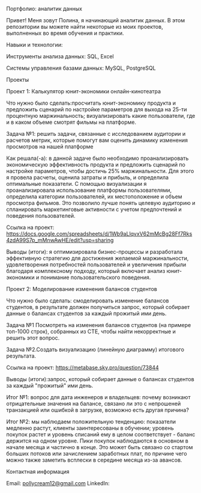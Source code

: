 Портфолио: аналитик данных

Привет! Меня зовут Полина, я начинающий аналитик данных. В этом репозитории вы можете найти некоторые из моих проектов, выполненных во время обучения и практики.

Навыки и технологии:

Инструменты анализа данных: SQL, Excel

Системы управления базами данных: MySQL, PostgreSQL

Проекты

Проект 1: Калькулятор юнит-экономики онлайн-кинотеатра

Что нужно было сделать:просчитать юнит-экономику продукта и предложить сценарий по настройке параметров для выхода на 25-ти процентную маржинальность; визуализировать какие пользователи, где и в каком объеме смотрят фильмы на платформе.

Задача №1: решить задачи, связанные с исследованием аудитории и расчетов метрик, которые помогут вам оценить динамику изменения просмотров на нашей платформе

Как решала(-а): в данной задаче было необходимо проанализировать экономическую эффективность продукта и предложить сценарий по настройке параметров, чтобы достичь 25% маржинальности. Для этого я провела расчеты, оценила затраты и прибыль, и определила оптимальные показатели. С помощью визуализации я проанализировала использование платформы пользователями, определила категории пользователей, их местоположение и объем просмотра фильмов. Это позволило лучше понять целевую аудиторию и спланировать маркетинговые активности с учетом предпочтений и поведения пользователей. 

Ссылка на проект: https://docs.google.com/spreadsheets/d/1Wb9aLlqvxV62mMcBg28Ff7Rks4zdA99S7p_mMnwAwHE/edit?usp=sharing

Выводы (итоги): я оптимизировала бизнес-процессы и разработала эффективную стратегию для достижения желаемой маржинальности, удовлетворения потребностей пользователей и увеличения прибыли благодаря комплексному подходу, который включает анализ юнит-экономики и понимание пользовательского поведения.

Проект 2: Моделирование изменения балансов студентов

Что нужно было сделать: смоделировать изменение балансов студентов, в результате должен получиться запрос, который собирает данные о балансах студентов за каждый прожитый ими день.

Задача №1 Посмотреть на изменения балансов студентов (на примере топ-1000 строк), собранных из CTE, чтобы найти некорректные и решить этот вопрос.

Задача №2.Создать визуализацию (линейную диаграмму) итогового результата. 

Ссылка на проект: https://metabase.sky.pro/question/73844

Выводы (итоги):запрос, который собирает данные о балансах студентов за каждый "прожитый" ими день.

Итог №1: вопрос для дата инженеров и владельцев: почему возникают отрицательные значения на балансе, связано ли это с непрошеней транзакцией или ошибкой в загрузке, возможно есть другая причина?

Итог №2: мы наблюдаем положительную тенденцию: показатели медленно растут, клиенты заинтересованы в обучении; уровень покупок растет и уровень списаний ему в целом соответствует - баланс держится на одном уровне. Пики покупок наблюдаются в основном в начале месяца и частично в конце. Это может быть связано со стартом больших потоков или зачислением заработных плат, по причине чего можно также заметить всплески в середине месяца из-за авансов. 

Контактная информация

Email: pollycream12@gmail.com
LinkedIn: 


